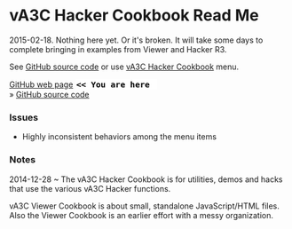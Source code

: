 vA3C Hacker Cookbook Read Me
===

2015-02-18. Nothing here yet. Or it's broken. It will take some days to complete bringing in examples from Viewer and Hacker R3.

See <a href=https://github.com/va3c/viewer/tree/gh-pages/va3c-hacker-cookbook/ target=_top title="View files with GitHub" >
GitHub source code</a>
or use [vA3C Hacker Cookbook](va3c-hacker-cookbook-viewer-r1.html) menu.

[GitHub web page]( http://va3c.github.io/viewer/va3c-hacker-cookbook/ "view the files as apps." ) <input value="<< You are here" size=15 style="font:bold 11pt monospace;border-width:0;" >  
&raquo; [GitHub source code]( https://github.com/va3c/viewer/tree/gh-pages/va3c-hacker-cookbook/ "View files with GitHub" ) <scan style=display:none ><< You are here</scan>  


### Issues

* Highly inconsistent behaviors among the menu items

### Notes
2014-12-28 ~ 
The vA3C Hacker Cookbook is for utilities, demos and hacks that use the various vA3C Hacker functions.

vA3C Viewer Cookbook is about small, standalone JavaScript/HTML files. Also the Viewer Cookbook is an earlier effort with a messy organization.



